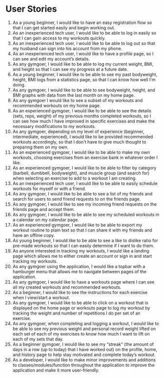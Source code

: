 # User Stories
1. As a young beginner, I would like to have an easy registration flow so that I can get started easily and begin working out.
2. As an inexperienced tech user, I would like to be able to log in easily so that I can gain access to my workouts quickly.
3. As an inexperienced tech user, I would like to be able to log out so that my husband can sign into his account from my phone.
4. As an inexperienced tech user, I would like to have a profile page, so I can see and edit my account’s details.
5. As any gymgoer, I would like to be able to log my current weight, BMI, and height so that I can see my progress at a future date.
6. As a young beginner, I would like to be able to see my past bodyweight, height, BMI logs from a statistics page, so that I can know how well I'm doing.
7. As any gymgoer, I would like to be able to see bodyweight, height, and BMI graphs with data from the last month on my home page.
8. As any gymgoer I would like to see a subset of my workouts and recommended workouts on my home page.
9. As an experienced gymgoer, I would like to be able to see the details (sets, reps, weight) of my previous months completed workouts, so I can see how much I have improved in specific exercises and make the necessary modifications to my workouts.
10. As any gymgoer, depending on my level of experience (beginner, intermediate, experienced), I would like to be provided recommended workouts accordingly, so that I don't have to give much thought to preparing them on my own.
11. As an experienced gymgoer, I would like to be able to make my own workouts, choosing exercises from an exercise bank in whatever order I like.
12. As an experienced gymgoer, I would like to be able to filter by category (barbell, dumbbell, bodyweight), and muscle group (and search for) when selecting an exercise to add to a workout I am creating.
13. As an inexperienced tech user, I would like to be able to easily schedule workouts for myself or with a friend.
14. As any gymgoer, I would like to be able to see a list of my friends and search for users to send friend requests to on the friends page.
15. As any gymgoer, I would like to see my incoming friend requests on the friends page and accept them.
16. As any gymgoer, I would like to be able to see my scheduled workouts in a calendar on my calendar page.
17. As an experienced gymgoer, I would like to be able to export my workout routine to plain text so that I can share it with my friends and have an offline copy.
18. As young beginner, I would like to be able to see a like to dislike ratio for pre-made workouts so that I can easily determine if I want to do them.
19. As anyone interested in tracking my workouts, I would like a landing page which allows me to either create an account or sign in and start tracking my workouts.
20. As any gymgoer using the application, I would like a topbar with a hamburger menu that allows me to navigate between pages of the application.
21. As any gymgoer, I would like to have a workouts page where I can see all my created workouts and recommended workouts.
22. As a beginner, I would like to see the instructions for each exercise when I view/start a workout.
23. As any gymgoer, I would like to be able to click on a workout that is displayed on the home page or workouts page to log my workout by tracking the weight and number of repetitions I do per set of an exercise.
24. As any gymgoer, when completing and logging a workout, I would like to be able to see my previous weight and personal record weight lifted on each set of each of my exercises to know how much I want to lift on each of my sets that day.
25. As a beginner gymgoer, I would like to see my “streak” (the amount of days in a row (up to today) that I have worked out) on the profile, home, and history page to help stay motivated and complete today’s workout.
26. As a developer, I would like to make minor improvements and additions to classes/modules/function throughout the application to improve the application and make it more user-friendly.